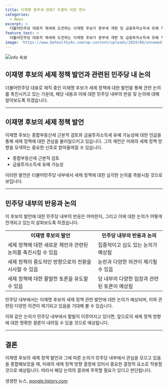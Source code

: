 ```yaml
---
title: 이재명 종부세 완화? 우클릭 비판 변수
categories:
  - News
excerpt: >
  더불어민주당 대표직 재세에 도전하는 이재명 후보가 종부세 개편 및 금융투자소득세 유예 가능성을 제시하여 당 내외 감세논의를 가속화할 전망이다. 5선 중진 의원인 박지원은 이 후보의 중도적 제안을 주목하며, 진성준 정책위의장은 심각한 토론과 논의 필요성을 강조하고 있다. 이에 시민단체인 참여연대는 부자 감세 동조에 대해 비판을 제시하며, 이 후보의 발언은 정치적 갈등과 저항을 일으키는 측면이 있다고 지적했다. 
feature_text: >
  더불어민주당 대표직 재세에 도전하는 이재명 후보가 종부세 개편 및 금융투자소득세 유예 가능성을 제시하여 당 내외 감세논의를 가속화할 전망이다. 5선 중진 의원인 박지원은 이 후보의 중도적 제안을 주목하며, 진성준 정책위의장은 심각한 토론과 논의 필요성을 강조하고 있다. 이에 시민단체인 참여연대는 부자 감세 동조에 대해 비판을 제시하며, 이 후보의 발언은 정치적 갈등과 저항을 일으키는 측면이 있다고 지적했다. 
image: 'https://www.behealthy4u.com/wp-content/uploads/2024/06/unnamed-file.png'
---
```


<p><img src="https://www.behealthy4u.com/wp-content/uploads/2024/06/unnamed-file.png" alt="info 속보" /></p>

<h2>이재명 후보의 세제 정책 발언과 관련된 민주당 내 논의</h2>

<p data-ke-size="size16">더불어민주당 대표로 재직 중인 이재명 후보가 세제 정책에 대한 발언을 통해 관련 논의를 촉진시키고 있는 가운데, 해당 내용과 이에 대한 민주당 내부의 반응 및 논의에 대해 알아보도록 하겠습니다.</p>

<hr>

<h2 data-ke-size="size26">이재명 후보의 세제 정책 발언</h2>

<p data-ke-size="size16">이재명 후보는 종합부동산세 근본적 검토와 금융투자소득세 유예 가능성에 대한 언급을 통해 세제 정책에 대한 관심을 불러일으키고 있습니다. 그의 제언은 미래의 세제 정책 방향을 모색하는 중요한 신호로 받아들여질 수 있습니다.</p>

<ul>
  <li>종합부동산세 근본적 검토</li>
  <li>금융투자소득세 유예 가능성</li>
</ul>

<p data-ke-size="size16">이러한 발언은 더불어민주당 내부에서 세제 정책에 대한 심각한 논의를 촉발시킬 것으로 보입니다.</p>

<hr>

<h2 data-ke-size="size26">민주당 내부의 반응과 논의</h2>

<p data-ke-size="size16">이 후보의 발언에 대한 민주당 내부의 반응은 어떠한지, 그리고 이에 대한 논의가 어떻게 전개되고 있는지 살펴보도록 하겠습니다.</p>

<table>
  <tr>
    <td style="text-align: center; height: 17px;"><b>이재명 후보의 발언</b></td>
    <td style="text-align: center; height: 17px;"><b>민주당 내부의 반응과 논의</b></td>
  </tr>
  <tr>
    <td>세제 정책에 대한 새로운 제언과 관련된 논의를 촉진시킬 수 있음</td>
    <td>집중적이고 심도 있는 논의가 예상됨</td>
  </tr>
  <tr>
    <td>세제 정책의 중도적인 방향으로의 전환을 시사할 수 있음</td>
    <td>논란과 다양한 의견이 제기될 수 있음</td>
  </tr>
  <tr>
    <td>세제 정책에 대한 활발한 토론을 유도할 수 있음</td>
    <td>당 내부의 다양한 입장과 관련된 토론이 예상됨</td>
  </tr>
</table>

<p data-ke-size="size16">민주당 내부에서는 이재명 후보의 세제 정책 관련 발언에 대한 논의가 예상되며, 이와 관련된 다양한 의견이 제기되고 있음을 기대해 볼 수 있습니다.</p>

<p data-ke-size="size16">이와 같은 논의가 민주당 내부에서 활발히 이루어지고 있다면, 앞으로의 세제 정책 방향에 대한 명확한 결론이 내려질 수 있을 것으로 예상됩니다.</p>

<hr>

<h2 data-ke-size="size26">결론</h2>

<p data-ke-size="size16">이재명 후보의 세제 정책 발언과 그에 따른 논의가 민주당 내부에서 관심을 모으고 있음을 종합해보았을 때, 미래의 세제 정책 방향 결정에 있어서 중요한 결정적 요소로 작용할 것으로 예상됩니다. 따라서 해당 논의의 결과에 주목할 필요가 있다고 판단됩니다.</p>
생생한 뉴스, <a href="https://qoogle.tistory.com" rel="dofollow">qoogle.tistory.com</a>


